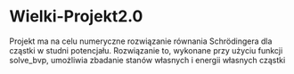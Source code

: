 # Wielki-Projekt2.0
Projekt ma na celu numeryczne rozwiązanie równania Schrödingera dla cząstki w studni potencjału. Rozwiązanie to, wykonane przy użyciu funkcji solve_bvp, umożliwia zbadanie stanów własnych i energii własnych cząstki

